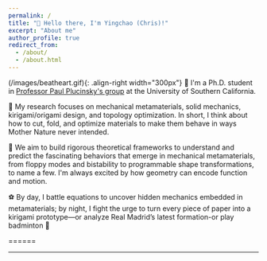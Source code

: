 ```yaml
---
permalink: /
title: "👋 Hello there, I'm Yingchao (Chris)!"
excerpt: "About me"
author_profile: true
redirect_from: 
  - /about/
  - /about.html
---
```


(/images/beatheart.gif){: .align-right width="300px"}
🏃 I'm a Ph.D. student in [Professor Paul Plucinsky's group](https://sites.usc.edu/plucinsky/) at the University of Southern California. 

🚀 My research focuses on mechanical metamaterials, solid mechanics, kirigami/origami design, and topology optimization. In short, I think about how to cut, fold, and optimize materials to make them behave in ways Mother Nature never intended. 

🤯 We aim to build rigorous theoretical frameworks to understand and predict the fascinating behaviors that emerge in mechanical metamaterials, from floppy modes and bistability to programmable shape transformations, to name a few. I'm always excited by how geometry can encode function and motion.

⚽️ By day, I battle equations to uncover hidden mechanics embedded in metamaterials; by night, I fight the urge to turn every piece of paper into a kirigami prototype—or analyze Real Madrid’s latest formation-or play badminton 🏸


======

------


